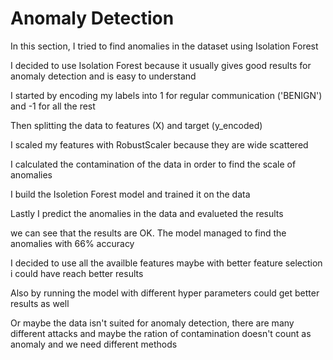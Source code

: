 # Anomaly Detection 

In this section, I tried to find anomalies in the dataset using Isolation Forest

I decided to use Isolation Forest because it usually gives good results for anomaly detection and is easy to understand

I started by encoding my labels into 1 for regular communication ('BENIGN') and -1 for all the rest 

Then splitting the data to features (X) and target (y_encoded)

I scaled my features with RobustScaler because they are wide scattered 

I calculated the contamination of the data in order to find the scale of anomalies

I build the Isoletion Forest model and trained it on the data

Lastly I predict the anomalies in the data and evalueted the results

we can see that the results are OK. The model managed to find the anomalies with 66% accuracy

I decided to use all the availble features maybe with better feature selection i could have reach better results

Also by running the model with different hyper parameters could get better results as well

Or maybe the data isn't suited for anomaly detection, there are many different attacks and maybe the ration of contamination doesn't count as anomaly and we need different methods

